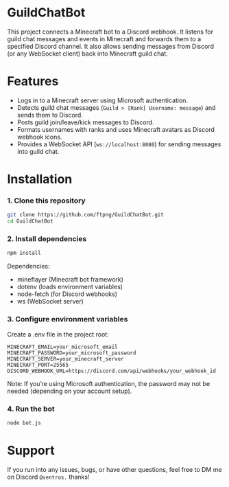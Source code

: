 # GuildChatBot
This project connects a Minecraft bot to a Discord webhook.
It listens for guild chat messages and events in Minecraft and forwards them to a specified Discord channel.
It also allows sending messages from Discord (or any WebSocket client) back into Minecraft guild chat.

# Features
- Logs in to a Minecraft server using Microsoft authentication.
- Detects guild chat messages (`Guild > [Rank] Username: message`) and sends them to Discord.
- Posts guild join/leave/kick messages to Discord.
- Formats usernames with ranks and uses Minecraft avatars as Discord webhook icons.
- Provides a WebSocket API (`ws://localhost:8080`) for sending messages into guild chat.

# Installation
### 1. Clone this repository
```bash
git clone https://github.com/ftpng/GuildChatBot.git
cd GuildChatBot
``` 

### 2. Install dependencies
```bash
npm install
```

Dependencies:
- mineflayer (Minecraft bot framework)
- dotenv (loads environment variables)
- node-fetch (for Discord webhooks)
- ws (WebSocket server)

### 3. Configure environment variables
Create a .env file in the project root:

```env
MINECRAFT_EMAIL=your_microsoft_email
MINECRAFT_PASSWORD=your_microsoft_password
MINECRAFT_SERVER=your_minecraft_server
MINECRAFT_PORT=25565
DISCORD_WEBHOOK_URL=https://discord.com/api/webhooks/your_webhook_id
```

Note: If you’re using Microsoft authentication, the password may not be needed (depending on your account setup).

### 4. Run the bot
```bash
node bot.js
```

# Support
If you run into any issues, bugs, or have other questions, feel free to DM me on Discord `@ventros.` thanks!
